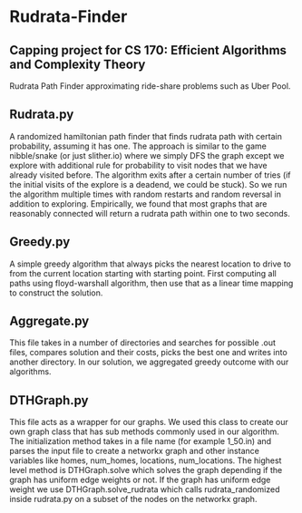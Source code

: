 # Rudrata-Finder

## Capping project for CS 170: Efficient Algorithms and Complexity Theory
Rudrata Path Finder approximating ride-share problems such as Uber Pool.

## Rudrata.py
A randomized hamiltonian path finder that finds rudrata path with certain probability, assuming it has one. The approach is similar to the game nibble/snake (or just slither.io) where we simply DFS the graph except we explore with additional rule for probability to visit nodes that we have already visited before. The algorithm exits after a certain number of tries (if the initial visits of the explore is a deadend, we could be stuck). So we run the algorithm multiple times with random restarts and random reversal in addition to exploring. Empirically, we found that most graphs that are reasonably connected will return a rudrata path within one to two seconds.

## Greedy.py
A simple greedy algorithm that always picks the nearest location to drive to from the current location starting with starting point. First computing all paths using floyd-warshall algorithm, then use that as a linear time mapping to construct the solution.

## Aggregate.py
This file takes in a number of directories and searches for possible .out files, compares solution and their costs, picks the best one and writes into another directory. In our solution, we aggregated greedy outcome with our algorithms.

## DTHGraph.py
This file acts as a wrapper for our graphs. We used this class to create our own graph class that has sub methods commonly used in our algorithm. The initialization method takes in a file name (for example 1_50.in) and parses the input file to create a networkx graph and other instance variables like homes, num_homes, locations, num_locations. The highest level method is DTHGraph.solve which solves the graph depending if the graph has uniform edge weights or not. If the graph has uniform edge weight we use DTHGraph.solve_rudrata which calls rudrata_randomized inside rudrata.py on a subset of the nodes on the networkx graph.
